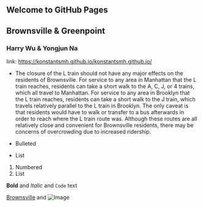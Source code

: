 ## Welcome to GitHub Pages

## Brownsville & Greenpoint
### Harry Wu & Yongjun Na

link: https://konstantsmh.github.io/konstantsmh.github.io/

- The closure of the L train should not have any major effects on the residents of Brownsville. For service to any area in Manhattan that the L train reaches, residents can take a short walk to the A, C, J, or 4 trains, which all travel to Manhattan. For service to any area in Brooklyn that the L train reaches, residents can take a short walk to the J train, which travels relatively parallel to the L train in Brooklyn. The only caveat is that residents would have to walk or transfer to a bus afterwards in order to reach where the L train route was. Although these routes are all relatively close and convenient for Brownsville residents, there may be concerns of overcrowding due to increased ridership. 


- Bulleted
- List

1. Numbered
2. List

**Bold** and _Italic_ and `Code` text

[Brownsville](https://konstantsmh.github.io/konstantsmh.github.io/) and ![Image](src)
